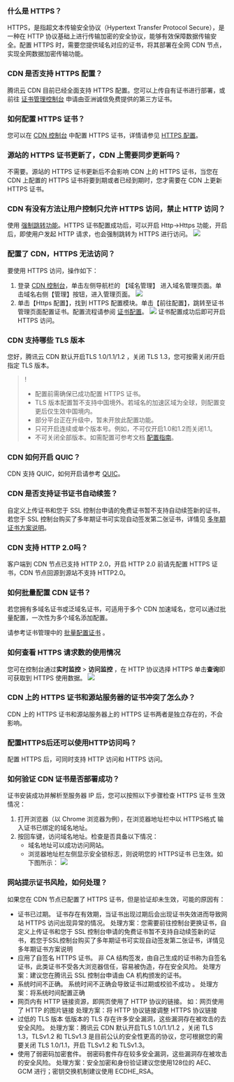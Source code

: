 [](id:q1)
### 什么是 HTTPS？
HTTPS，是指超文本传输安全协议（Hypertext Transfer Protocol Secure），是一种在 HTTP 协议基础上进行传输加密的安全协议，能够有效保障数据传输安全。配置 HTTPS 时，需要您提供域名对应的证书，将其部署在全网 CDN 节点，实现全网数据加密传输功能。

[](id:q2)
### CDN 是否支持 HTTPS 配置？
腾讯云 CDN 目前已经全面支持 HTTPS 配置。您可以上传自有证书进行部署，或前往 [证书管理控制台](https://console.cloud.tencent.com/ssl ) 申请由亚洲诚信免费提供的第三方证书。

[](id:q3)
### 如何配置 HTTPS 证书？
您可以在 [CDN 控制台](https://console.cloud.tencent.com/cdn) 中配置 HTTPS 证书，详情请参见 [HTTPS 配置](https://cloud.tencent.com/document/product/228/41687)。

[](id:q4)
### 源站的 HTTPS 证书更新了，CDN 上需要同步更新吗？
不需要。源站的 HTTPS 证书更新后不会影响 CDN 上的 HTTPS 证书，当您在 CDN 上配置的 HTTPS 证书将要到期或者已经到期时，您才需要在 CDN 上更新 HTTPS 证书。


[](id:q5)
### CDN 有没有方法让用户控制只允许 HTTPS 访问，禁止 HTTP 访问？
使用 [强制跳转功能](https://cloud.tencent.com/document/product/228/41688)。HTTPS 证书配置成功后，可以开启 Http->Https 功能，开启后，即使用户发起 HTTP 请求，也会强制跳转为 HTTPS 进行访问。
![](https://main.qcloudimg.com/raw/7161b36b260f3af2d75931b2e567295d.png)


[](id:q6)
### 配置了 CDN，HTTPS 无法访问？

要使用 HTTPS 访问，操作如下：
1. 登录 [CDN 控制台](https://console.cloud.tencent.com/cdn)，单击左侧导航栏的 【域名管理】 进入域名管理页面。单击域名右侧【管理】按钮，进入管理页面。
![](https://main.qcloudimg.com/raw/63c5127bf5c12d7aa0be52e6ba1a2e31.png)
2. 单击【Https 配置】，找到 HTTPS 配置模块。单击【前往配置】，跳转至证书管理页面配置证书。配置流程请参阅 [证书配置](https://cloud.tencent.com/document/product/228/41687#.E8.AF.81.E4.B9.A6.E9.85.8D.E7.BD.AE)。
![](https://main.qcloudimg.com/raw/88bcf378321ca664572f9ecfca3cf6ad.png)
证书配置成功后即可开启 HTTPS 访问。


### CDN 支持哪些 TLS 版本
您好，腾讯云 CDN 默认开启TLS 1.0/1.1/1.2 ，关闭 TLS 1.3，您可按需关闭/开启指定 TLS 版本。

>!
>- 配置前需确保已成功配置 HTTPS 证书。
>- TLS 版本配置暂不支持中国境外。若域名的加速区域为全球，则配置变更后仅生效中国境内。
>- 部分平台正在升级中，暂未开放此配置功能。
>- 只可开启连续或单个版本号。例如，不可仅开启1.0和1.2而关闭1.1。
>- 不可关闭全部版本。如需配置可参考文档 [配置指南](https://cloud.tencent.com/document/product/228/44868)。

###  CDN 如何开启 QUIC？
CDN 支持 QUIC，如何开启请参考  [QUIC](https://cloud.tencent.com/document/product/228/51800)。


###  CDN 是否支持证书证书自动续签？
 自定义上传证书和您于 SSL 控制台申请的免费证书暂不支持自动续签新的证书，若您于 SSL 控制台购买了多年期证书可实现自动签发第二张证书，详情见 [多年期证书方案说明](https://cloud.tencent.com/document/product/400/72804)。

###  CDN 支持 HTTP 2.0吗？
客户端到 CDN 节点已支持 HTTP 2.0，开启 HTTP 2.0 前请先配置 HTTPS 证书，CDN 节点回源到源站不支持 HTTP2.0。

###  如何批量配置 CDN 证书？
若您拥有多域名证书或泛域名证书，可适用于多个 CDN 加速域名，您可以通过批量配置，一次性为多个域名添加配置。

请参考证书管理中的 [批量配置证书](https://cloud.tencent.com/document/product/228/41687#.E6.89.B9.E9.87.8F.E9.85.8D.E7.BD.AE) 。

### 如何查看 HTTPS 请求数的使用情况
您可在控制台通过**实时监控** > **访问监控** ，在 HTTP 协议选择 HTTPS 单击**查询**即可获取到 HTTPS 使用数据。
![](https://qcloudimg.tencent-cloud.cn/raw/60b0948bc41374cafd93fe74c6a8e32c.png)

###  CDN 上的 HTTPS 证书和源站服务器的证书冲突了怎么办？
CDN 上的 HTTPS 证书和源站服务器上的 HTTPS 证书两者是独立存在的，不会影响。



### 配置HTTPS后还可以使用HTTP访问吗？

配置 HTTPS 后，可同时支持 HTTP 访问和 HTTPS 访问。

### 如何验证 CDN 证书是否部署成功？

证书安装成功并解析至服务器 IP 后，您可以按照以下步骤检查 HTTPS 证书 生效情况：
1. 打开浏览器（以 Chrome 浏览器为例），在浏览器地址栏中以 HTTPS格式 输入证书已绑定的域名地址。
2. 按回车键，访问域名地址。检查是否具备以下情况：
	- 域名地址可以成功访问网站。
	- 浏览器地址栏左侧显示安全锁标志，则说明您的 HTTPS证书 已生效。如下图所示：
![](https://qcloudimg.tencent-cloud.cn/raw/fae9dfb37b57128ee07acf039e777fec.png)

### 网站提示证书风险，如何处理？
如果您在 CDN 节点已配置了 HTTPS 证书，但是验证却未生效，可能的原因有：
- 证书已过期。
证书存在有效期，当证书出现过期后会出现证书失效进而导致网站 HTTPS 访问出现异常的情况。
处理方案：您需要前往控制台更换证书，自定义上传证书和您于 SSL 控制台申请的免费证书暂不支持自动续签新的证书，若您于SSL控制台购买了多年期证书可实现自动签发第二张证书，详情见多年期证书方案说明
- 应用了自签名 HTTPS 证书。
非 CA 结构签发，由自己生成的证书称为自签名证书，此类证书不受各大浏览器信任，容易被伪造，存在安全风险。
处理方案：建议您在腾讯云 SSL 控制台申请由 CA 机构颁发的证书。
- 系统时间不正确。
系统时间不正确会导致证书过期或校验不成功 。
处理方案：将系统时间配置正确
- 网页内有 HTTP 链接资源，即网页使用了 HTTP 协议的链接。
如：网页使用了 HTTP 的图片链接
处理方案：将 HTTP 协议链接调整 HTTPS 协议链接
- 过低的 TLS 版本
低版本的 TLS 存在许多安全漏洞，这些漏洞存在被攻击的去安全风险。
处理方案：腾讯云 CDN 默认开启TLS 1.0/1.1/1.2 ，关闭 TLS 1.3，TLSv1.2 和 TLSv1.3 是目前公认的安全性更高的协议，您可根据您的需要关闭 TLS 1.0/1.1，开启 TLSv1.2 和 TLSv1.3。
- 使用了弱密码加密套件。
弱密码套件存在较多安全漏洞，这些漏洞存在被攻击的安全风险。
处理方案：安全加密和身份验证建议您使用128位的 AEC、GCM 进行；密钥交换机制建议使用 ECDHE_RSA。
